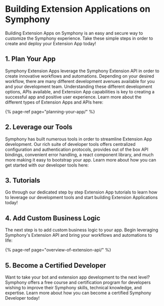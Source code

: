 # Building Extension Applications on Symphony

Building Extension Apps on Symphony is an easy and secure way to customize the Symphony experience. Take these simple steps in order to create and deploy your Extension App today!

## 1.  Plan Your App

Symphony Extension Apps leverage the Symphony Extension API in order to create innovative workflows and automations. Depending on your desired workflow, there are many different development avenues available for you and your development team. Understanding these different development options, APIs available, and Extension App capabilities is key to creating a successful app and positive user experience. Learn more about the different types of Extension Apps and APIs here:

{% page-ref page="planning-your-app/" %}

## 2.  Leverage our Tools

Symphony has built numerous tools in order to streamline Extension App development. Our rich suite of developer tools offers centralized configuration and authentication protocols, provides out of the box API bindings, convenient error handling, a react component library, and much more making it easy to bootstrap your app. Learn more about how you can get started with our developer tools here:

## 3. Tutorials

Go through our dedicated step by step Extension App tutorials to learn how to leverage our development tools and start building Extension Applications today!

## 4.  Add Custom Business Logic

The next step is to add custom business logic to your app. Begin leveraging Symphony's Extension API and bring your workflows and automations to life:

{% page-ref page="overview-of-extension-api/" %}

## 5.  Become a Certified Developer

Want to take your bot and extension app development to the next level? Symphony offers a free course and certification program for developers wishing to improve their Symphony skills, technical knowledge, and expertise. Learn more about how you can become a certified Symphony Developer today!


